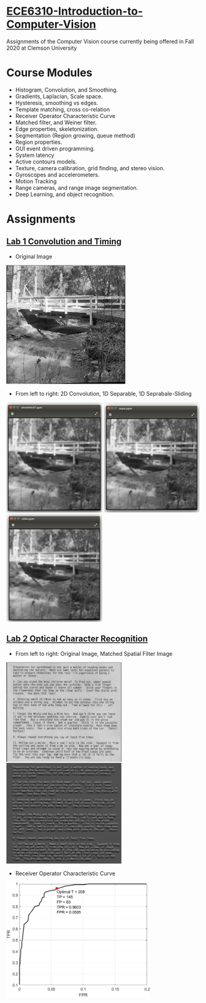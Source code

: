 # [ECE6310-Introduction-to-Computer-Vision](http://cecas.clemson.edu/~ahoover/ece431/)
Assignments of the Computer Vision course currently being offered in Fall 2020 at Clemson University

# Course Modules
- Histogram, Convolution, and Smoothing.
- Gradients, Laplacian, Scale space.
- Hysteresis, smoothing vs edges.
- Template matching, cross co-relation
- Receiver Operator Characteristic Curve
- Matched filter, and Weiner filter. 
- Edge properties, skeletonization.
- Segmentation (Region growing, queue method)
- Region properties.
- GUI event driven programming.
- System latency
- Active contours models.
- Texture, camera calibration, grid finding, and stereo vision.
- Gyroscopes and accelerometers.
- Motion Tracking
- Range cameras, and range image segmentation.
- Deep Learning, and object recognition. 

# Assignments
## [Lab 1 Convolution and Timing](https://github.com/srivas18/ECE6310-Introduction-to-Computer-Vision/tree/master/Lab1-Convolution-and-Timing)
- Original Image
<p float="left">
  <img src="https://github.com/srivas18/ECE6310-Introduction-to-Computer-Vision/blob/master/Lab1-Convolution-and-Timing/bridge.PNG" width="310" />
</p>

- From left to right: 2D Convolution, 1D Separable, 1D Seprabale-Sliding
<p float="left">
  <img src="https://github.com/srivas18/ECE6310-Introduction-to-Computer-Vision/blob/master/Lab1-Convolution-and-Timing/smoothed7.png" width="250" />
  <img src="https://github.com/srivas18/ECE6310-Introduction-to-Computer-Vision/blob/master/Lab1-Convolution-and-Timing/separ.png" width="250" />
  <img src="https://github.com/srivas18/ECE6310-Introduction-to-Computer-Vision/blob/master/Lab1-Convolution-and-Timing/slide.png" width="250" />
</p>

## [Lab 2 Optical Character Recognition](https://github.com/srivas18/ECE6310-Introduction-to-Computer-Vision/tree/master/Lab2-Optical-Character-Recognition)
- From left to right: Original Image, Matched Spatial Filter Image
<p float="left">
  <img src="https://github.com/srivas18/ECE6310-Introduction-to-Computer-Vision/blob/master/Lab2-Optical-Character-Recognition/parenthood.PNG" width="300" />
  <img src="https://github.com/srivas18/ECE6310-Introduction-to-Computer-Vision/blob/master/Lab2-Optical-Character-Recognition/msf.png" width="300" />
</p>

- Receiver Operator Characteristic Curve 
<p float="left">
  <img src="https://github.com/srivas18/ECE6310-Introduction-to-Computer-Vision/blob/master/Lab2-Optical-Character-Recognition/ROC%20curve.png" width="375" />
</p>